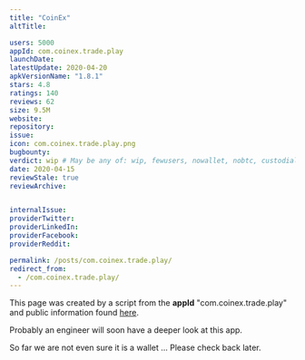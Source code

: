 ```yaml
---
title: "CoinEx"
altTitle: 

users: 5000
appId: com.coinex.trade.play
launchDate: 
latestUpdate: 2020-04-20
apkVersionName: "1.8.1"
stars: 4.8
ratings: 140
reviews: 62
size: 9.5M
website: 
repository: 
issue: 
icon: com.coinex.trade.play.png
bugbounty: 
verdict: wip # May be any of: wip, fewusers, nowallet, nobtc, custodial, nosource, nonverifiable, verifiable, bounty, defunct
date: 2020-04-15
reviewStale: true
reviewArchive:


internalIssue: 
providerTwitter: 
providerLinkedIn: 
providerFacebook: 
providerReddit: 

permalink: /posts/com.coinex.trade.play/
redirect_from:
  - /com.coinex.trade.play/
---
```



This page was created by a script from the **appId** "com.coinex.trade.play" and public
information found
[here](https://play.google.com/store/apps/details?id=com.coinex.trade.play).

Probably an engineer will soon have a deeper look at this app.

So far we are not even sure it is a wallet ... Please check back later.
